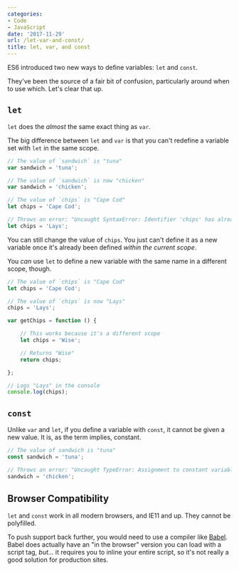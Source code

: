 ```yaml
---
categories:
- Code
- JavaScript
date: '2017-11-29'
url: /let-var-and-const/
title: let, var, and const
---
```


ES6 introduced two new ways to define variables: `let` and `const`.

They've been the source of a fair bit of confusion, particularly around when to use which. Let's clear that up.

## `let`

`let` does the *almost* the same exact thing as `var`.

The big difference between `let` and `var` is that you can't redefine a variable set with `let` in the same scope.

```js
// The value of `sandwich` is "tuna"
var sandwich = 'tuna';

// The value of `sandwich` is now "chicken"
var sandwich = 'chicken';

// The value of `chips` is "Cape Cod"
let chips = 'Cape Cod';

// Throws an error: "Uncaught SyntaxError: Identifier 'chips' has already been declared"
let chips = 'Lays';
```

You can still change the value of `chips`. You just can't define it as a new variable once it's already been defined *within the current scope*.

You *can* use `let` to define a new variable with the same name in a different scope, though.

```js
// The value of `chips` is "Cape Cod"
let chips = 'Cape Cod';

// The value of `chips` is now "Lays"
chips = 'Lays';

var getChips = function () {

    // This works because it's a different scope
    let chips = 'Wise';

    // Returns "Wise"
    return chips;

};

// Logs "Lays" in the console
console.log(chips);
```

## `const`

Unlike `var` and `let`, if you define a variable with `const`, it cannot be given a new value. It is, as the term implies, constant.

```js
// The value of sandwich is "tuna"
const sandwich = 'tuna';

// Throws an error: "Uncaught TypeError: Assignment to constant variable."
sandwich = 'chicken';
```

## Browser Compatibility

`let` and `const` work in all modern browsers, and IE11 and up. They cannot be polyfilled.

To push support back further, you would need to use a compiler like <a href="https://babeljs.io">Babel</a>. Babel does actually have an "in the browser" version you can load with a script tag, *but...* it requires you to inline your entire script, so it's not really a good solution for production sites.